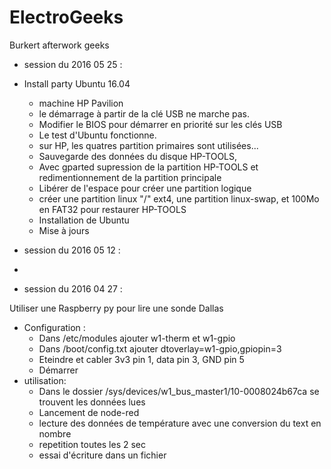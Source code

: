# ElectroGeeks
Burkert afterwork geeks
- session du 2016 05 25 :
 - Install party Ubuntu 16.04
   - machine HP Pavilion
   - le démarrage à partir de la clé USB ne marche pas.
   - Modifier le BIOS pour démarrer en priorité sur les clés USB
   - Le test d'Ubuntu fonctionne.
   - sur HP, les quatres partition primaires sont utilisées...
    - Sauvegarde des données du disque HP-TOOLS, 
    - Avec gparted supression de la partition HP-TOOLS et redimentionnement de la partition principale
    - Libérer de l'espace pour créer une partition logique
    - créer une partition linux "/" ext4, une partition linux-swap, et 100Mo en FAT32 pour restaurer HP-TOOLS
   - Installation de Ubuntu 
   - Mise à jours

- session du 2016 05 12 :
 - 
- session du 2016 04 27 :

 Utiliser une Raspberry py pour lire une sonde Dallas
 - Configuration :
   - Dans /etc/modules ajouter w1-therm et w1-gpio
   - Dans /boot/config.txt ajouter dtoverlay=w1-gpio,gpiopin=3
   - Eteindre et cabler 3v3 pin 1, data pin 3, GND pin 5
   - Démarrer
 - utilisation:
   - Dans le dossier /sys/devices/w1_bus_master1/10-0008024b67ca se trouvent les données lues
   - Lancement de node-red
   - lecture des données de température avec une conversion du text en nombre
   - repetition toutes les 2 sec 
   - essai d'écriture dans un fichier 
